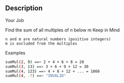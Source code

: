 ## Description

Your Job

Find the sum of all multiples of n below m
Keep in Mind

    n and m are natural numbers (positive integers)
    m is excluded from the multiples

Examples

```bash
sumMul(2, 9) ==> 2 + 4 + 6 + 8 = 20
sumMul(3, 13) ==> 3 + 6 + 9 + 12 = 30
sumMul(4, 123) ==> 4 + 8 + 12 + ... = 1860
sumMul(4, -7) ==> "INVALID"
```
